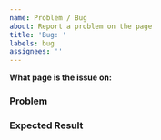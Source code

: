 ```yaml
---
name: Problem / Bug
about: Report a problem on the page
title: 'Bug: '
labels: bug
assignees: ''
---
```


**What page is the issue on:**

### Problem

<!-- Please describe what the issue is -->

### Expected Result

<!-- Please describe what the expected result should be -->
